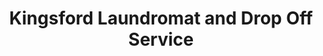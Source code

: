 ---
title: "Kingsford Laundromat and Drop Off Service"
url: /kingsford/kingsford-laundromat-and-drop-off-service/
shop: laundry
---